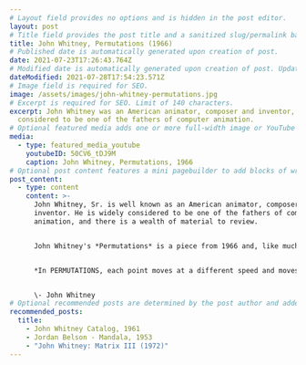 ```yaml
---
# Layout field provides no options and is hidden in the post editor.
layout: post
# Title field provides the post title and a sanitized slug/permalink based on the title content. !!! Use a descriptive title and then do not change it !!!
title: John Whitney, Permutations (1966)
# Published date is automatically generated upon creation of post.
date: 2021-07-23T17:26:43.764Z
# Modified date is automatically generated upon creation of post. Update Manually when the post is updated
dateModified: 2021-07-28T17:54:23.571Z
# Image field is required for SEO.
image: /assets/images/john-whitney-permutations.jpg
# Excerpt is required for SEO. Limit of 140 characters.
excerpt: John Whitney was an American animator, composer and inventor, widely
  considered to be one of the fathers of computer animation.
# Optional featured media adds one or more full-width image or YouTube embeds to the top of the post.
media:
  - type: featured_media_youtube
    youtubeID: 50CV6_tDJ9M
    caption: John Whitney, Permutations, 1966
# Optional post content features a mini pagebuilder to add blocks of written content, images, and YouTube embeds to the post. Recommended at least one instance of WYSIWYG block.
post_content:
  - type: content
    content: >-
      John Whitney, Sr. is well known as an American animator, composer and
      inventor. He is widely considered to be one of the fathers of computer
      animation, and there is a wealth of material to review.


      John Whitney's *Permutations* is a piece from 1966 and, like much of his work, is highly influenced and inspired by music and mathematics:


      *In PERMUTATIONS, each point moves at a different speed and moves in a direction independent according to natural laws' quite as valid as those of Pythagoras, while moving in their circular field. Their action produces a phenomenon more or less equivalent to the musical harmonies. When the points reach certain relationships (harmonic) numerical to other parameters of the equation, they form elementary figures.*


      \- John Whitney
# Optional recommended posts are determined by the post author and added here. This is good for SEO and internal linking.
recommended_posts:
  title:
    - John Whitney Catalog, 1961
    - Jordan Belson - Mandala, 1953
    - "John Whitney: Matrix III (1972)"
---
```

